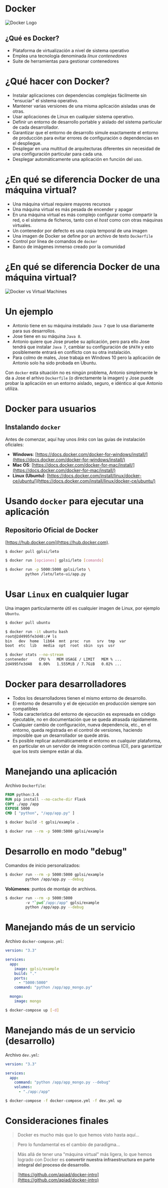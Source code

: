 # Docker

![Docker Logo](logo.png)

## ¿Qué es Docker?

* Plataforma de virtualización a nivel de sistema operativo
* Emplea una tecnología denominada *linux contenedores*
* Suite de herramientas para gestionar contenedores

# ¿Qué hacer con Docker?

* Instalar aplicaciones con dependencias complejas fácilmente sin "ensuciar" el sistema operativo.
* Mantener varias versiones de una misma aplicación aisladas unas de otras.
* Usar aplicaciones de Linux en cualquier sistema operativo.
* Definir un entorno de desarrollo portable y aislado del sistema particular de cada desarrollador.
* Garantizar que el entorno de desarrollo simule exactamente el entorno de producción para evitar errores de configuración o dependencias en el despliegue.
* Desplegar en una multitud de arquitecturas diferentes sin necesidad de una configuración particular para cada una.
* Desplegar automáticamente una aplicación en función del uso.

# ¿En qué se diferencia Docker de una máquina virtual?

* Una máquina virtual requiere mayores recursos
* Una máquina virtual es más pesada de encender y apagar
* En una máquina virtual es más complejo configurar como compartir la red, o el sistema de ficheros, tanto con el *host* como con otras máquinas virtuales.
* Un contenedor por defecto es una copia temporal de una imagen
* Una imagen de Docker se define por un archivo de texto `Dockerfile`
* Control por línea de comandos de `docker`
* Banco de imágenes inmenso creado por la comunidad

# ¿En qué se diferencia Docker de una máquina virtual?

![Docker vs Virtual Machines](docker.png)

# Un ejemplo

* Antonio tiene en su máquina instalado `Java 7` que lo usa diariamente para sus desarrollos.
* Jose tiene en su máquina `Java 8`.
* Antonio quiere que Jose pruebe su aplicación, pero para ello Jose tendrá que instalar `Java 7`, cambiar su configuración de `$PATH` y esto posiblemente entrará en conflicto con su otra instalación.
* Para colmo de males, Jose trabaja en Windows 10 pero la aplicación de Antonio solo ha sido probada en Ubuntu.

Con `docker` esta situación no es ningún problema, Antonio simplemente le da a Jose el arhivo `Dockerfile` (o directamente la imagen) y Jose puede probar la aplicación en un entorno aislado, seguro, e idéntico al que Antonio utiliza.

# Docker para usuarios

## Instalando `docker`

Antes de comenzar, aquí hay unos *links* con las guías de instalación oficiales:

* **Windows**: [https://docs.docker.com/docker-for-windows/install/](https://docs.docker.com/docker-for-windows/install/)
* **Mac OS**: [https://docs.docker.com/docker-for-mac/install/](https://docs.docker.com/docker-for-mac/install/)
* **Linux (Ubuntu)**: [https://docs.docker.com/install/linux/docker-ce/ubuntu/](https://docs.docker.com/install/linux/docker-ce/ubuntu/)

# Usando `docker` para ejecutar una aplicación


## Repositorio Oficial de Docker

[https://hub.docker.com](https://hub.docker.com).

```bash
$ docker pull gplsi/leto
```

```bash
$ docker run [opciones] gplsi/leto [comando]
```

```bash
$ docker run -p 5000:5000 gplsi/leto \
         python /leto/leto-ui/app.py
```

# Usar `Linux` en cualquier lugar

Una imagen particularmente útil es cualquier imagen de Linux, por ejemplo `Ubuntu`.

```bash
$ docker pull ubuntu
```

```bash
$ docker run -it ubuntu bash
root@2d4995fe3d48:/# ls
bin   dev  home  lib64  mnt  proc  run   srv  tmp  var
boot  etc  lib   media  opt  root  sbin  sys  usr
```

```bash
$ docker stats --no-stream
contenedor     CPU %   MEM USAGE / LIMIT   MEM % ...
2d4995fe3d48   0.00%   1.555MiB / 7.7GiB   0.02% ...
```

# Docker para desarrolladores

* Todos los desarrolladores tienen el mismo entorno de desarrollo.
* El entorno de desarrollo y el de ejecución en producción siempre son compatibles
* Toda característica del entorno de ejecución es expresada en código ejecutable, no en documentación que se queda atrasada rápidamente.
* Cualquier cambio de configuración, nueva dependencia, etc., en el entorno, queda registrada en el control de versiones, haciendo imposible que un desarrollador se quede atrás.
* Es posible replicar automáticamente el entorno en cualquier plataforma, en particular en un servidor de integración continua (CI), para garantizar que los *tests* siempre están al día.

# Manejando una aplicación

Archivo `Dockerfile`:

```Dockerfile
FROM python:3.6
RUN pip install --no-cache-dir Flask
COPY ./app /app
EXPOSE 5000
CMD [ "python", "/app/app.py" ]

```

```bash
$ docker build -t gplsi/example .
```

```bash
$ docker run --rm -p 5000:5000 gplsi/example
```

# Desarrollo en modo "debug"


Comandos de inicio personalizados:

```bash
$ docker run --rm -p 5000:5000 gplsi/example
         python /app/app.py --debug
```

**Volúmenes**: puntos de montaje de archivos.

```bash
$ docker run --rm -p 5000:5000
         -v "`pwd`/app:/app" gplsi/example
         python /app/app.py --debug
```

# Manejando más de un servicio

Archivo `docker-compose.yml`:

```yaml
version: "3.3"

services:
  app:
    image: gplsi/example
    build: "."
    ports:
      - "5000:5000"
    command: "python /app/app_mongo.py"

  mongo:
    image: mongo
```

```bash
$ docker-compose up [-d]
```

# Manejando más de un servicio (desarrollo)

Archivo `dev.yml`:

```yaml
version: "3.3"

services:
  app:
    command: "python /app/app_mongo.py --debug"
    volumes:
      - "./app:/app"
```

```bash
$ docker-compose -f docker-compose.yml -f dev.yml up
```

# Consideraciones finales

> Docker es mucho más que lo que hemos visto hasta aquí...

> Pero lo fundamental es el cambio de paradigma...

> Más allá de tener una "máquina virtual" más ligera, lo que hemos logrado con Docker es **convertir nuestra infraestructura en parte integral del proceso de desarrollo**.

> [https://github.com/apiad/docker-intro](https://github.com/apiad/docker-intro)

